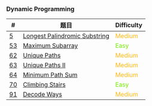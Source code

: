 ### Dynamic Programming

| #                    | 题目                                            | Difficulty                                 |
| -------------------- | ----------------------------------------------- | ------------------------------------------ |
| [5](0005/README.md)  | [Longest Palindromic Substring](0005/README.md) | <span style='color:#FFB90F;'>Medium</span> |
| [53](0053/README.md) | [Maximum Subarray](0053/README.md)              | <span style='color: #76EE00;'>Easy</span>  |
| [62](0062/README.md) | [Unique Paths](0062/README.md)                  | <span style='color:#FFB90F;'>Medium</span> |
| [63](0063/README.md) | [Unique Paths II](0063/README.md)               | <span style='color:#FFB90F;'>Medium</span> |
| [64](0064/README.md) | [Minimum Path Sum](0064/README.md)              | <span style='color:#FFB90F;'>Medium</span> |
| [70](0070/README.md) | [Climbing Stairs](0070/README.md)               | <span style='color: #76EE00;'>Easy</span>  |
| [91](0091/README.md) | [Decode Ways](0091/README.md)                   | <span style='color:#FFB90F;'>Medium</span> |

